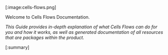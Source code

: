 [:image:cells-flows.png]

Welcome to Cells Flows Documentation.

_This Guide provides in-depth explanation of what Cells Flows can do for you and how it works, as well as generated documentation of all resources that are packages within the product._

[:summary]